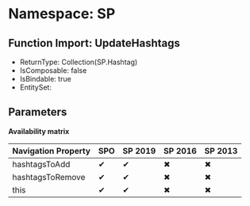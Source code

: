 # Namespace: SP

## Function Import: UpdateHashtags

- ReturnType: Collection(SP.Hashtag)
- IsComposable: false
- IsBindable: true
- EntitySet: 

## Parameters

**Availability matrix**

Navigation Property | SPO | SP 2019 | SP 2016 | SP 2013
----------|-----|---------|---------|--------
hashtagsToAdd | ✔ | ✔ | ✖ | ✖
hashtagsToRemove | ✔ | ✔ | ✖ | ✖
this | ✔ | ✔ | ✖ | ✖
